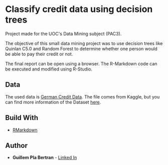 # Classify credit data using decision trees

Project made for the UOC's Data Mining subject (PAC3).

The objective of this small data mining project was to use decision trees like Quinlan C5.0 and Random Forest to determine whether one person would be able to pay their credit or not.

The final report can be open using a browser. The R-Markdown code can be executed and modified using R-Studio.

## Data
The used data is [German Credit Data](https://www.kaggle.com/shravan3273/credit-approval). The file comes from Kaggle, but you can find more information of the Dataset [here](https://archive.ics.uci.edu/ml/datasets/statlog+(german+credit+data)).

## Build With

* [RMarkdown](https://rmarkdown.rstudio.com/)

## Author

* **Guillem Pla Bertran** - [Linked In](www.linkedin.com/in/guillem-pla)
